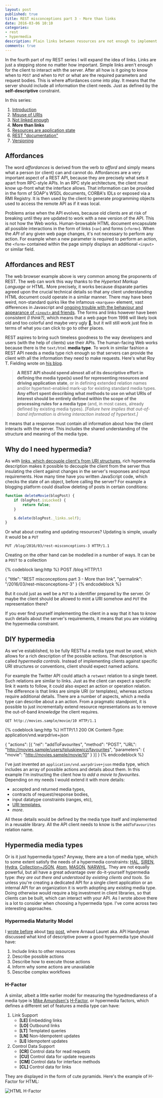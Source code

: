 ```yaml
---
layout: post
published: true
title: REST misconceptions part 3 - More than links
date: 2016-03-06 10:10
categories:
- rest
- hypermedia
description: Plain links between resources are not enough to implement a rich REST client. The server must supply the clients with a comprehensive metadata about resources and their affordances
comments: true
---
```


In the fourth part of my REST series I will expand the idea of links. Links are just a stepping stone no matter how important.
Simple links aren't enough for the client to interact with the server. After all how is it going to know when to `POST`
and when to `PUT` or what are the required parameters and request bodies. This is where affordances come into play. It
means that the server should include all information the client needs. Just as defined by the **self-descriptive** constraint.

<!--more-->

In this series:

1. [Introduction](/blog/2016/02/rest-misconceptions-0)
1. [Misuse of URIs](/blog/2016/02/rest-misconceptions-1)
1. [Not linked enough](/blog/2016/02/rest-misconceptions-2)
1. **More than links**
1. [Resources are application state](/blog/2016/03/rest-misconceptions-4)
1. [REST "documentation"](/blog/2016/03/rest-misconceptions-5)
1. [Versioning](/blog/2016/03/rest-misconceptions-6)

## Affordances

The word *affordances* is derived from the verb *to afford* and simply means what a person (or client) can and cannot do. 
Affordances are a very important aspect of a REST API, because they are precisely what sets it apart from RPC-style APIs.
In an RPC style architecture, the client must know up-front what the interface allows. That information can be provided in
the form of SOAP's WSDL documents, CORBA's IDLs or exposed via a RMI Registry. It is then used by the client to generate 
programming objects used to access the remote API as if it was local.

Problems arise when the API evolves, because old clients are at risk of breaking until they are updated to work with a new
version of the API. This is not how the Web works. Human-browsable HTML document encapsulate all possible interactions
in the form of links (`<a>`) and forms (`<form>`). When the *API* of any given web page changes, it's not necessary to 
perform any action. For example when a new parameter is required to perform an action, the `<form>` contained within the
page simply displays an additional `<input>` or similar field.

## Affordances and REST

The web browser example above is very common among the proponents of REST. The web can work this way thanks to the *Hypertext
Markup Language* or HTML. More precisely, it works because disparate parties agreed upon the crucial technical details so
that any client understanding HTML document could operate in a similar manner. There may have been weird, non-standard
quirks like the infamous `<marquee>` element, vast differences in Javascript and [ongoing trouble with the behaviour and
appearance of `<input>` and friends][input-broken]. The forms and links however have been consistent *(I think?)*, which
means that a web page from 1998 will likely look old and too colorful and maybe very ugly :poop:, but it will still work just
fine in terms of what you can click to go to other places.

REST aspires to bring such timeless goodness to the way developers and users (with the help of clients) use their APIs.
The human-facing Web works because there is the `text/html` **media type**. To work in similar fashion a REST API needs
a media type rich enough so that servers can provide the client with all the information they need to make requests. Here's
what Roy T. Fielding wrote on [his blog][must-hypertext].

> **A REST API should spend almost all of its descriptive effort in defining the media type(s) used for representing 
> resources and driving application state**, or in defining extended relation names and/or hypertext-enabled mark-up for 
> existing standard media types. **Any effort spent describing what methods to use on what URIs of interest should be 
> entirely defined within the scope of the processing rules for a media type** (and, in most cases, already defined by 
> existing media types). *[Failure here implies that out-of-band information is driving interaction instead of hypertext.]*

It means that a response must contain all information about how the client interacts with the server. This includes the 
shared understanding of the structure and meaning of the media type.

## Why do I need hypermedia?

As with [links, which decouple client's from URI structures](/blog/2016/02/rest-misconceptions-2), rich hypermedia 
description makes it possible to decouple the client from the server thus insulating the client against changes in the
server's responses and input requirements. How many time have you written JavaScript code, which checks the state of an
object, before calling the server? For example a blogging platform could disallow deleting of posts in certain conditions:

``` javascript
function deleteMovie(blogPost) {
    if (blogPost.isLocked) {
        return false;
    }

    $.delete(blogPost._links.self);
}
```

Or what about creating and updating resources? Updating is simple, usually it would be a `PUT`

``` http
PUT /blog/2016/03/rest-misconceptions-3 HTTP/1.1
```

Creating on the other hand can be modelled in a number of ways. It can be a `POST` to a collection

{% codeblock lang:http %}
POST /blog HTTP/1.1

{
  "title": "REST misconceptions part 3 - More than link",
  "permalink": "/2016/03/rest-misconceptions-3"
}
{% endcodeblock %}

But it could just as well be a `PUT` to a identifier prepared by the server. Or maybe the client should be allowed to mint 
a URI somehow and `PUT` the representation there?

If you ever find yourself implementing the client in a way that it has to *know* such details about the server's requirements,
it means that you are violating the hypermedia constraint.

## DIY hypermedia

As we've established, to be fully RESTful a media type must be used, which allows for a rich description of the possible
actions. That description is called *hypermedia controls*. Instead of implementing clients against specific URI structures
or conventions, client should expect named actions. 

For example the Twitter API could attach a `retweet` relation to a single tweet. Such relations are similar to links. 
Just as the client can expect a specific link it wants to follow, it could also expect an action or operation relation.
The difference is that links are simple URI (or templates), whereas actions require additional details. There are a number
of aspects, which a media type can describe about a an action. From a pragmatic standpoint, it is possible to just incrementally 
extend resource representations as to remove the out-of-band *knowledge* the client requires.

``` http
GET http://movies.sample/movie/10 HTTP/1.1
```

{% codeblock lang:http %}
HTTP/1.1 200 OK
Content-Type: application/vnd.warpdrive+json

{
  "actions": [{
    "rel": "addToFavourites",
    "method": "POST",
    "URL": "http://movies.sample/users/tpluskiewicz/favourites",
    "parameters": {
      "movie": "http://movies.sample/movie/10"
    }
  }]
}
{% endcodeblock %}

I've just invented an `application/vnd.warpdrive+json` media type, which includes an array of possible actions and details
about them. In this example I'm instructing the client how to *add a movie to favourites*. Depending on my needs I would
extend it with more details:

* accepted and returned media types,
* contracts of request/response bodies,
* input datatype constraints (ranges, etc),
* [URI templates][uri-t],
* *more*.

All these details would be defined by the media type itself and implemented in a reusable library. All the API client
needs to know is the `addToFavourites` relation name.

## Hypermedia media types

Or is it just hypermedia types? Anyway, there are a ton of media type, which to some extent satisfy the needs of a hypermedia 
constraints: [HAL][HAL], [SIREN][SIREN], [Hydra][Hydra], [Collection+JSON][c-json], [Atom][atom], [MASON][MASON], [NARWHL][NARWHL].
They are not equally powerful, but all have a great advantage over do-it-yourself hypermedia type: *they are out there and
understood by existing clients and tools*. So unless you're creating a dedicated API for a single client application or
an internal API for an organization it is worth adopting any existing media type. Doing otherwise would require a big
investment in client libraries, so that clients can be built, which can interact with your API. As I wrote above there is
a lot to consider when choosing a hypermedia type. I've come across two interesting approaches.

### Hypermedia Maturity Model

I [wrote before][hamm] about [two][handyman] [post][handyman2], where Arnaud Lauret aka. API Handyman discussed what kind
of descriptive power a good hypermedia type should have:

1. Include links to other resources
1. Describe possible actions
1. Describe how to execute those actions
1. Inform why some actions are unavailable
1. Describe complex workflows

### H-Factor

A similar, albeit a little earlier model for measuring the hypedmedianess of a media type is [Mike Amundsen's][mamund]
[H-Factor][hfac], or hypermedia factors, which defines a different set of features a media type can have:
 
1. Link Support
   * **[LE]** Embedding links
   * **[LO]** Outbound links
   * **[LT]** Templated queries
   * **[LN]** Non-Idempotent updates
   * **[LI]** Idempotent updates
1. Control Data Support
   * **[CR]** Control data for read requests
   * **[CU]** Control data for update requests
   * **[CM]** Control data for interface methods
   * **[CL]** Control data for links
   
They are displayed in the form of cute pyramids. Here's the example of H-Factor for HTML:

![HTML H-Factor](http://amundsen.com/images/hypermedia/hfactors-html.png)

[input-broken]: http://meowni.ca/posts/a-story-about-input/
[must-hypertext]: http://roy.gbiv.com/untangled/2008/rest-apis-must-be-hypertext-driven
[handyman]: http://apihandyman.io/hypermedia-api-maturity-model-part-i-hypermedia-ness/
[handyman2]: http://apihandyman.io/hypermedia-api-maturity-model-part-ii-the-missing-links/
[hamm]: /blog/2015/12/hypermedia-maturity-model/
[NARWHL]: http://www.narwhl.com/
[MASON]: https://github.com/JornWildt/Mason
[atom]: http://tools.ietf.org/html/rfc4287
[c-json]: https://github.com/collection-json/spec
[HAL]: http://stateless.co/hal_specification.html
[SIREN]: https://github.com/kevinswiber/siren
[Hydra]: http://www.hydra-cg.com/spec/latest/core/
[mamund]: https://twitter.com/mamund
[hfac]: http://amundsen.com/hypermedia/hfactor/
[uri-t]: https://tools.ietf.org/html/rfc6570
